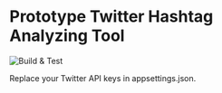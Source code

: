 # Prototype Twitter Hashtag Analyzing Tool

![Build & Test](https://github.com/mattferderer/ProcessorWorkerService/actions/workflows/dotnet.yml/badge.svg)

Replace your Twitter API keys in appsettings.json.
